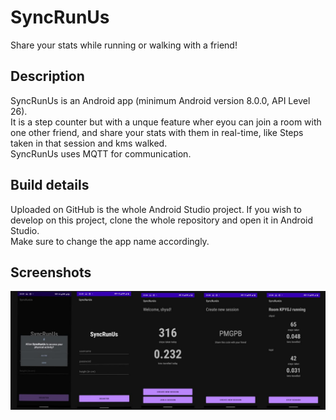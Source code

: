 # SyncRunUs
Share your stats while running or walking with a friend!

## Description
SyncRunUs is an Android app (minimum Android version 8.0.0, API Level 26).  
It is a step counter but with a unque feature wher eyou can join a room with one other friend, and share your stats with them in real-time, like Steps taken in that session and kms walked.  
SyncRunUs uses MQTT for communication.

## Build details
Uploaded on GitHub is the whole Android Studio project. If you wish to develop on this project, clone the whole repository and open it in Android Studio.  
Make sure to change the app name accordingly.

## Screenshots
![SyncRunUs screenshots](assets/screens.jpeg)
